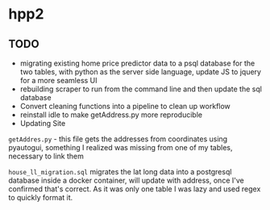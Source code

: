 # hpp2

## TODO
- migrating existing home price predictor data to a psql database for the two tables, with python as the server side language, update JS to jquery for a more seamless UI
- rebuilding scraper to run from the command line and then update the sql database
- Convert cleaning functions into a pipeline to clean up workflow
- reinstall idle to make getAddress.py more reproducible
- Updating Site


`getAddres.py` - this file gets the addresses from coordinates using pyautogui, something I realized was missing from one of my tables, necessary to link them

`house_ll_migration.sql` migrates the lat long data into a postgresql database inside a docker container, will update with address, once I've confirmed that's correct.
As it was only one table I was lazy and used regex to quickly format it.
